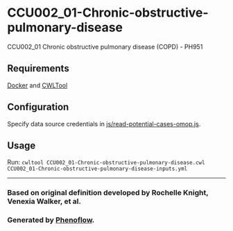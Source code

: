 # CCU002_01-Chronic-obstructive-pulmonary-disease

CCU002_01 Chronic obstructive pulmonary disease (COPD) - PH951

## Requirements

[Docker](https://docs.docker.com/install/) and [CWLTool](https://github.com/common-workflow-language/cwltool#install)

## Configuration

Specify data source credentials in [js/read-potential-cases-omop.js](js/read-potential-cases-omop.js).

## Usage

Run: `cwltool CCU002_01-Chronic-obstructive-pulmonary-disease.cwl CCU002_01-Chronic-obstructive-pulmonary-disease-inputs.yml`

***

### Based on original definition developed by Rochelle Knight, Venexia Walker, et al.
### Generated by [Phenoflow](https://kclhi.org/phenoflow).

